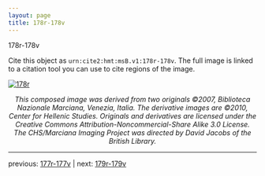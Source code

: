 ```yaml
---
layout: page
title: 178r-178v
---
```


178r-178v

Cite this object as `urn:cite2:hmt:msB.v1:178r-178v`. The full image is linked to a citation tool you can use to cite regions of the image.

[![178r](http://www.homermultitext.org/iipsrv?IIIF=/project/homer/pyramidal/deepzoom/hmt/vbbifolio/v1/vb_177v_178r.tif/full/800,/0/default.jpg)](http://www.homermultitext.org/ict2/?urn=urn:cite2:hmt:vbbifolio.v1:vb_177v_178r) 

<p style="text-align: center; font-style: italic;">This composed image was derived from two originals ©2007, Biblioteca Nazionale Marciana, Venezia, Italia. The derivative images are ©2010, Center for Hellenic Studies. Originals and derivatives are licensed under the Creative Commons Attribution-Noncommercial-Share Alike 3.0 License. The CHS/Marciana Imaging Project was directed by David Jacobs of the British Library.</p>

---

previous: [177r-177v](../177r-177v/) | next: [179r-179v](../179r-179v/)